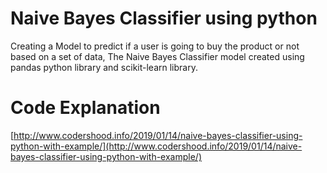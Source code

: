# Naive Bayes Classifier using python

Creating a Model to predict if a user is going to buy the product or not based on a set of data, The Naive Bayes Classifier model created using pandas python library and scikit-learn library.


# Code Explanation
[http://www.codershood.info/2019/01/14/naive-bayes-classifier-using-python-with-example/](http://www.codershood.info/2019/01/14/naive-bayes-classifier-using-python-with-example/)